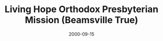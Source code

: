 ---
date: &id001 2000-09-15
end_date: null
location:
  address: 4875 King Street
  city: Beamsville
  state: 'True'
minister:
- end: 2005-12-31
  name: Tristan Emmanuel
  start: 2000-09-15
  type: Supply Pastor
- end: 2010-12-31
  name: Peter Moelker
  start: 2009-01-01
  type: Supply Pastor
- end: 2011-12-31
  name: Douglas L. Bylsma
  start: 2010-01-01
  type: Supply Pastor
ministers:
- Tristan Emmanuel
- Peter Moelker
- Douglas L. Bylsma
name: Living Hope Orthodox Presbyterian Mission
names: null
origination_date: *id001
raw_data: "ON\nBeamsville\nLiving Hope Orthodox Presbyterian Mission  (September 15,\
  \ 2000\u2013 )\n4875 King Street\nSupplies: Tristan Emmanuel, 2000\u20132005\nPeter\
  \ Moelker, 2009\u201310\nDouglas L. Bylsma, 2010\u201311\nOrg. Pastor: Douglas L.\
  \ Bylsma, 2011\u2013"
received_from: null
states:
- 'True'
status:
  active: true
  end_date: null
  reason: null
  received_from: null
  withdrawal_to: null
title: Living Hope Orthodox Presbyterian Mission (Beamsville True)
year_established:
- 2000

---